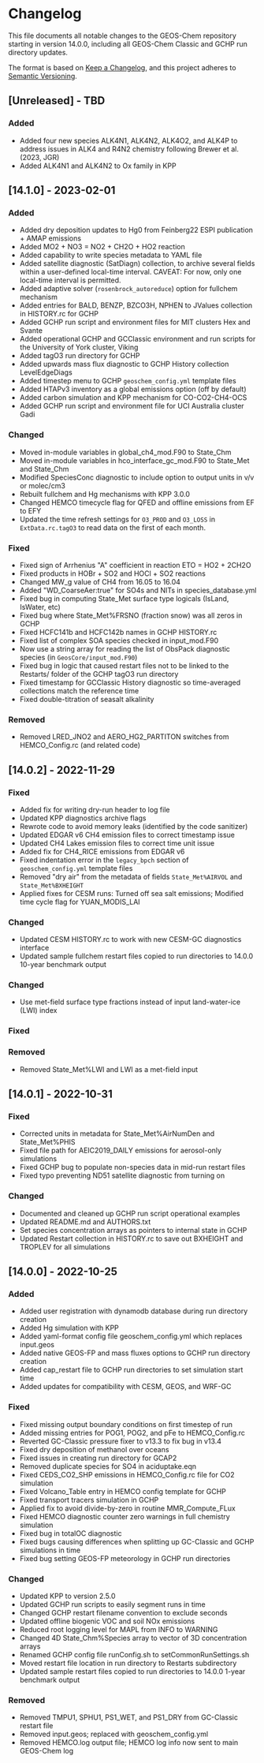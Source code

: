 # Changelog

This file documents all notable changes to the GEOS-Chem repository starting in version 14.0.0, including all GEOS-Chem Classic and GCHP run directory updates.

The format is based on [Keep a Changelog](https://keepachangelog.com/en/1.0.0/), and this project adheres to [Semantic Versioning](https://semver.org/spec/v2.0.0.html).

## [Unreleased] - TBD
### Added
- Added four new species ALK4N1, ALK4N2, ALK4O2, and ALK4P to address issues in ALK4 and R4N2 chemistry following Brewer et al. (2023, JGR)
- Added ALK4N1 and ALK4N2 to Ox family in KPP

## [14.1.0] - 2023-02-01
### Added
  - Added dry deposition updates to Hg0 from Feinberg22 ESPI publication + AMAP emissions
  - Added MO2 + NO3 = NO2 + CH2O + HO2 reaction
  - Added capability to write species metadata to YAML file
  - Added satellite diagnostic (SatDiagn) collection, to archive several fields within a user-defined local-time interval. CAVEAT: For now, only one local-time interval is permitted.
  - Added adaptive solver (`rosenbrock_autoreduce`) option for fullchem mechanism
  - Added entries for BALD, BENZP, BZCO3H, NPHEN to JValues collection in HISTORY.rc for GCHP
  - Added GCHP run script and environment files for MIT clusters Hex and Svante
  - Added operational GCHP and GCClassic environment and run scripts for the University of York cluster, Viking
  - Added tagO3 run directory for GCHP
  - Added upwards mass flux diagnostic to GCHP History collection LevelEdgeDiags
  - Added timestep menu to GCHP `geoschem_config.yml` template files
  - Added HTAPv3 inventory as a global emissions option (off by default)
  - Added carbon simulation and KPP mechanism for CO-CO2-CH4-OCS
  - Added GCHP run script and environment file for UCI Australia cluster Gadi

### Changed
  - Moved in-module variables in global_ch4_mod.F90 to State_Chm
  - Moved in-module variables in hco_interface_gc_mod.F90 to State_Met and State_Chm
  - Modified SpeciesConc diagnostic to include option to output units in v/v or molec/cm3
  - Rebuilt fullchem and Hg mechanisms with KPP 3.0.0
  - Changed HEMCO timecycle flag for QFED and offline emissions from EF to EFY
  - Updated the time refresh settings for `O3_PROD` and `O3_LOSS` in `ExtData.rc.tagO3` to read data on the first of each month.

### Fixed
  - Fixed sign of Arrhenius "A" coefficient in reaction ETO = HO2 + 2CH2O
  - Fixed products in HOBr + SO2 and HOCl + SO2 reactions
  - Changed MW_g value of CH4 from 16.05 to 16.04
  - Added "WD_CoarseAer:true" for SO4s and NITs in species_database.yml
  - Fixed bug in computing State_Met surface type logicals (IsLand, IsWater, etc)
  - Fixed bug where State_Met%FRSNO (fraction snow) was all zeros in GCHP
  - Fixed HCFC141b and HCFC142b names in GCHP HISTORY.rc
  - Fixed list of complex SOA species checked in input_mod.F90
  - Now use a string array for reading the list of ObsPack diagnostic species (in `GeosCore/input_mod.F90`)
  - Fixed bug in logic that caused restart files not to be linked to the Restarts/ folder of the GCHP tagO3 run directory
  - Fixed timestamp for GCClassic History diagnostic so time-averaged collections match the reference time
  - Fixed double-titration of seasalt alkalinity

### Removed
  - Removed LRED_JNO2 and AERO_HG2_PARTITON switches from HEMCO_Config.rc (and related code)

## [14.0.2] - 2022-11-29
### Fixed
  - Added fix for writing dry-run header to log file
  - Updated KPP diagnostics archive flags
  - Rewrote code to avoid memory leaks (identified by the code sanitizer)
  - Updated EDGAR v6 CH4 emission files to correct timestamp issue
  - Updated CH4 Lakes emission files to correct time unit issue
  - Added fix for CH4_RICE emissions from EDGAR v6
  - Fixed indentation error in the `legacy_bpch` section of
    `geoschem_config.yml` template files
  - Removed "dry air" from the metadata of fields `State_Met%AIRVOL` and
    `State_Met%BXHEIGHT`
  - Applied fixes for CESM runs: Turned off sea salt emissions; Modified time
    cycle flag for YUAN_MODIS_LAI

### Changed
  - Updated CESM HISTORY.rc to work with new CESM-GC diagnostics interface
  - Updated sample fullchem restart files copied to run directories to 14.0.0
    10-year benchmark output


### Changed
- Use met-field surface type fractions instead of input land-water-ice (LWI) index

### Fixed

### Removed
- Removed State_Met%LWI and LWI as a met-field input

## [14.0.1] - 2022-10-31
### Fixed
  - Corrected units in metadata for State_Met%AirNumDen and State_Met%PHIS
  - Fixed file path for AEIC2019_DAILY emissions for aerosol-only simulations
  - Fixed GCHP bug to populate non-species data in mid-run restart files
  - Fixed typo preventing ND51 satellite diagnostic from turning on

### Changed
  - Documented and cleaned up GCHP run script operational examples
  - Updated README.md and AUTHORS.txt
  - Set species concentration arrays as pointers to internal state in GCHP
  - Updated Restart collection in HISTORY.rc to save out BXHEIGHT and TROPLEV for all simulations


## [14.0.0] - 2022-10-25
### Added
  - Added user registration with dynamodb database during run directory creation
  - Added Hg simulation with KPP
  - Added yaml-format config file geoschem_config.yml which replaces input.geos
  - Added native GEOS-FP and mass fluxes options to GCHP run directory creation
  - Added cap_restart file to GCHP run directories to set simulation start time
  - Added updates for compatibility with CESM, GEOS, and WRF-GC

### Fixed
  - Fixed missing output boundary conditions on first timestep of run
  - Added missing entries for POG1, POG2, and pFe to HEMCO_Config.rc
  - Reverted GC-Classic pressure fixer to v13.3 to fix bug in v13.4
  - Fixed dry deposition of methanol over oceans
  - Fixed issues in creating run directory for GCAP2
  - Removed duplicate species for SO4 in aciduptake.eqn
  - Fixed CEDS_CO2_SHP emissions in HEMCO_Config.rc file for CO2 simulation
  - Fixed Volcano_Table entry in HEMCO config template for GCHP
  - Fixed transport tracers simulation in GCHP
  - Applied fix to avoid divide-by-zero in routine MMR_Compute_FLux
  - Fixed HEMCO diagnostic counter zero warnings in full chemistry simulation
  - Fixed bug in totalOC diagnostic
  - Fixed bugs causing differences when splitting up GC-Classic and GCHP simulations in time
  - Fixed bug setting GEOS-FP meteorology in GCHP run directories

### Changed
  - Updated KPP to version 2.5.0
  - Updated GCHP run scripts to easily segment runs in time
  - Changed GCHP restart filename convention to exclude seconds
  - Updated offline biogenic VOC and soil NOx emissions
  - Reduced root logging level for MAPL from INFO to WARNING
  - Changed 4D State_Chm%Species array to vector of 3D concentration arrays
  - Renamed GCHP config file runConfig.sh to setCommonRunSettings.sh
  - Moved restart file location in run directory to Restarts subdirectory
  - Updated sample restart files copied to run directories to 14.0.0
    1-year benchmark output

### Removed
  - Removed TMPU1, SPHU1, PS1_WET, and PS1_DRY from GC-Classic restart file
  - Removed input.geos; replaced with geoschem_config.yml
  - Removed HEMCO.log output file; HEMCO log info now sent to main GEOS-Chem log
